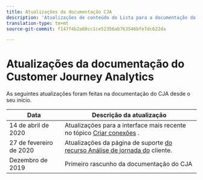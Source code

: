 ```yaml
---
title: Atualizações da documentação CJA
description: 'Atualizações de conteúdo do Lista para a documentação do Customer Journey Analytics definida desde dezembro de 2019. '
translation-type: tm+mt
source-git-commit: f147f4b2a68cc1ce52356ab763546bfe7dc622da

---
```



# Atualizações da documentação do Customer Journey Analytics

As seguintes atualizações foram feitas na documentação do CJA desde o seu início.

| Data | Descrição da atualização |
| --- | --- |
| 14 de abril de 2020 | Atualizações para a interface mais recente no tópico [Criar conexões](/help/connections/create-connection.md) . |
| 27 de fevereiro de 2020 | Atualizações da página de suporte [do recurso Análise de jornada do](/help/getting-started/cja-aa.md) cliente. |
| Dezembro de 2019 | Primeiro rascunho da documentação do CJA |
